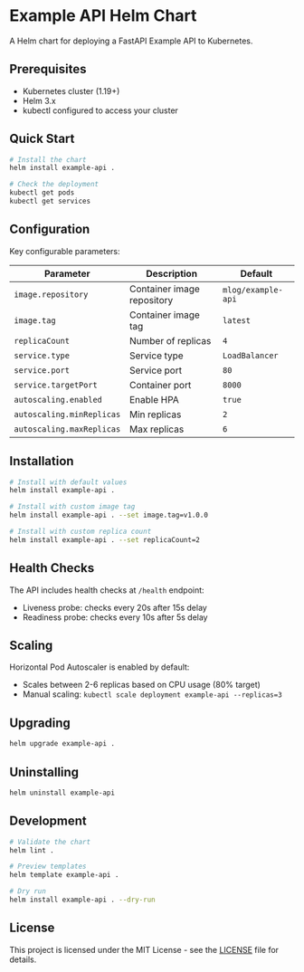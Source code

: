 # Example API Helm Chart

A Helm chart for deploying a FastAPI Example API to Kubernetes.

## Prerequisites

- Kubernetes cluster (1.19+)
- Helm 3.x
- kubectl configured to access your cluster

## Quick Start

```bash
# Install the chart
helm install example-api .

# Check the deployment
kubectl get pods
kubectl get services
```

## Configuration

Key configurable parameters:

| Parameter | Description | Default |
|-----------|-------------|---------|
| `image.repository` | Container image repository | `mlog/example-api` |
| `image.tag` | Container image tag | `latest` |
| `replicaCount` | Number of replicas | `4` |
| `service.type` | Service type | `LoadBalancer` |
| `service.port` | Service port | `80` |
| `service.targetPort` | Container port | `8000` |
| `autoscaling.enabled` | Enable HPA | `true` |
| `autoscaling.minReplicas` | Min replicas | `2` |
| `autoscaling.maxReplicas` | Max replicas | `6` |

## Installation

```bash
# Install with default values
helm install example-api .

# Install with custom image tag
helm install example-api . --set image.tag=v1.0.0

# Install with custom replica count
helm install example-api . --set replicaCount=2
```

## Health Checks

The API includes health checks at `/health` endpoint:
- Liveness probe: checks every 20s after 15s delay
- Readiness probe: checks every 10s after 5s delay

## Scaling

Horizontal Pod Autoscaler is enabled by default:
- Scales between 2-6 replicas based on CPU usage (80% target)
- Manual scaling: `kubectl scale deployment example-api --replicas=3`

## Upgrading

```bash
helm upgrade example-api .
```

## Uninstalling

```bash
helm uninstall example-api
```

## Development

```bash
# Validate the chart
helm lint .

# Preview templates
helm template example-api .

# Dry run
helm install example-api . --dry-run
```

## License

This project is licensed under the MIT License - see the [LICENSE](LICENSE) file for details.
